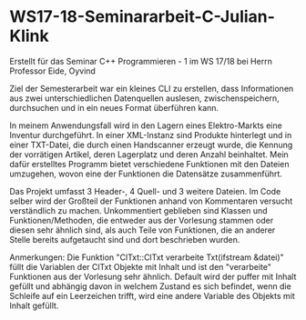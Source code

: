 # WS17-18-Seminararbeit-C-Julian-Klink
Erstellt für das Seminar C++ Programmieren - 1 im WS 17/18 bei Herrn Professor Eide, Oyvind

Ziel der Semesterarbeit war ein kleines CLI zu erstellen, dass Informationen aus zwei unterschiedlichen Datenquellen auslesen, zwischenspeichern, durchsuchen und in ein neues Format überführen kann.

In meinem Anwendungsfall wird in den Lagern eines Elektro-Markts eine Inventur durchgeführt. In einer XML-Instanz sind Produkte hinterlegt und in einer TXT-Datei, die durch einen Handscanner erzeugt wurde, die Kennung der vorrätigen Artikel, deren Lagerplatz und deren Anzahl beinhaltet. Mein dafür erstelltes Programm bietet verschiedene Funktionen mit den Dateien umzugehen, wovon eine der Funktionen die Datensätze zusammenführt.

Das Projekt umfasst 3 Header-, 4 Quell- und 3 weitere Dateien. 
Im Code selber wird der Großteil der Funktionen anhand von Kommentaren versucht verständlich zu machen.
Unkommentiert geblieben sind Klassen und Funktionen/Methoden, die entweder aus der Vorlesung stammen oder diesen sehr ähnlich sind, als auch Teile von Funktionen, die an anderer Stelle bereits aufgetaucht sind und dort beschrieben wurden.

Anmerkungen:
Die Funktion "ClTxt::ClTxt verarbeite Txt(ifstream &datei)" füllt die Variablen der ClTxt Objekte mit Inhalt und ist den "verarbeite" Funktionen aus der Vorlesung sehr ähnlich.
Default wird der puffer mit Inhalt gefüllt und abhängig davon in welchem Zustand es sich befindet, wenn die Schleife auf ein Leerzeichen trifft, wird eine andere Variable des Objekts mit Inhalt gefüllt.

